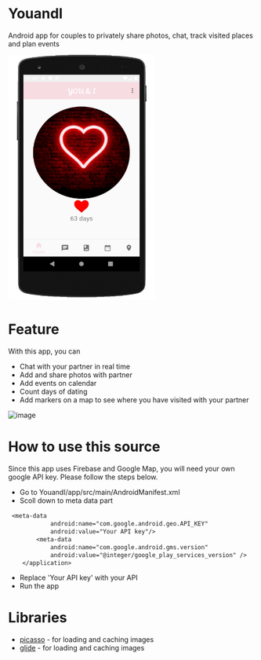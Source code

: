 # YouandI
Android app for couples to privately share photos, chat, track visited places and plan events

<img src="https://github.com/YeochanYoun119/YeochanYoun119.github.io/blob/master/assets/images/UNI.jpg" alt="Youn and I app" width="300" height="500">

# Feature

With this app, you can
- Chat with your partner in real time
- Add and share photos with partner
- Add events on calendar
- Count days of dating 
- Add markers on a map to see where you have visited with your partner
  
![image](https://github.com/YeochanYoun119/YouandI/assets/55899121/fa77aad9-5d66-491f-a4cd-493bfcc259cb)

# How to use this source
Since this app uses Firebase and Google Map, you will need your own google API key. Please follow the steps below.

- Go to YouandI/app/src/main/AndroidManifest.xml
- Scoll down to meta data part
```
 <meta-data
            android:name="com.google.android.geo.API_KEY"
            android:value="Your API key"/>
        <meta-data
            android:name="com.google.android.gms.version"
            android:value="@integer/google_play_services_version" />
    </application>
```
- Replace 'Your API key' with your API
- Run the app
# Libraries
- [picasso](https://github.com/square/picasso) - for loading and caching images
- [glide](https://github.com/bumptech/glide) - for loading and caching images

